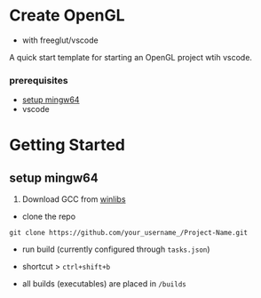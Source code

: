 # Create OpenGL
- with freeglut/vscode

A quick start template for starting an OpenGL project wtih vscode.

### prerequisites
- [setup mingw64](#setup-mingw64)
- vscode


# Getting Started

## setup mingw64
1. Download GCC from [winlibs](https://winlibs.com/)

- clone the repo
```
git clone https://github.com/your_username_/Project-Name.git
```

- run build (currently configured through `tasks.json`) 
 - shortcut > `ctrl+shift+b`

- all builds (executables) are placed in `/builds`